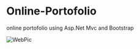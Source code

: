# Online-Portofolio
online portofolio using Asp.Net Mvc and Bootstrap

![WebPic](https://user-images.githubusercontent.com/16039135/150985566-2c0c8a10-6ac3-4503-b6f5-3df444500cf8.png)
